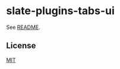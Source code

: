 # slate-plugins-tabs-ui

See [README](https://github.com/udecode/slate-plugins).

## License

[MIT](../../../LICENSE)
